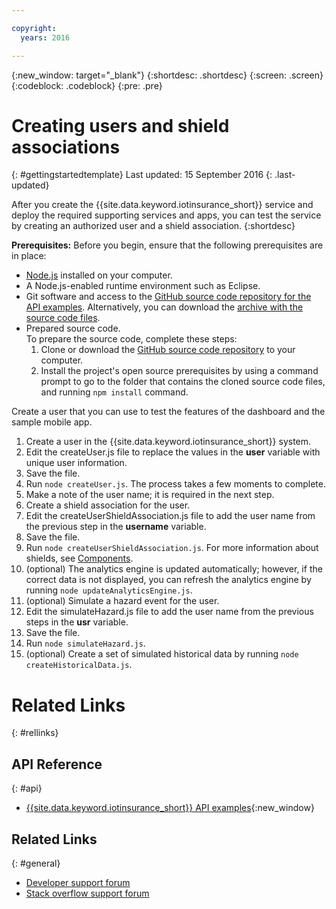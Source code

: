 ```yaml
---

copyright:
  years: 2016

---
```


<!-- Common attributes used in the template are defined as follows: -->
{:new_window: target="\_blank"}
{:shortdesc: .shortdesc}
{:screen: .screen}
{:codeblock: .codeblock}
{:pre: .pre}


<!-- {{site.data.keyword.iotinsurance_full}}  {{site.data.keyword.iotinsurance_short}}  -->


# Creating users and shield associations
{: #gettingstartedtemplate}
Last updated: 15 September 2016
{: .last-updated}

After you create the {{site.data.keyword.iotinsurance_short}} service and deploy the required supporting services and apps, you can test the service by creating an authorized user and a shield association.
{:shortdesc}

**Prerequisites:** Before you begin, ensure that the following prerequisites are in place:

- [Node.js](https://nodejs.org/en/) installed on your computer.  
- A Node.js-enabled runtime environment such as Eclipse.
- Git software and access to the [GitHub source code repository for the API examples](https://github.com/IBM-Bluemix/iot4i-api-examples-nodejs).   Alternatively, you can download the [archive with the source code files](https://github.com/IBM-Bluemix/iot4i-api-examples-nodejs/archive/master.zip).
- Prepared source code.  
  To prepare the source code, complete these steps:
  1. Clone or download the [GitHub source code repository](https://github.com/IBM-Bluemix/iot4i-api-examples-nodejs) to your computer.
  2. Install the project's open source prerequisites by using a command prompt to go to the folder that contains the cloned source code files, and running `npm install` command.

Create a user that you can use to test the features of the dashboard and the sample mobile app.

1. Create a user in the {{site.data.keyword.iotinsurance_short}} system.
  1. Edit the createUser.js file to replace the values in the **user** variable with unique user information.
  2. Save the file.
  3. Run `node createUser.js`. The process takes a few moments to complete.
  4. Make a note of the user name; it is required in the next step.
2. Create a shield association for the user.
  1. Edit the createUserShieldAssociation.js file to add the user name from the previous step in the **username** variable.
  2. Save the file.
  3. Run `node createUserShieldAssociation.js`. For more information about shields, see [Components](iotinsurance_overview.html#components).
3. (optional) The analytics engine is updated automatically; however, if the correct data is not displayed, you can refresh the analytics engine by running `node updateAnalyticsEngine.js`.
4. (optional) Simulate a hazard event for the user.
  1. Edit the simulateHazard.js file to add the user name from the previous steps in the **usr** variable.
  2. Save the file.
  3. Run `node simulateHazard.js`.
5. (optional) Create a set of simulated historical data by running `node createHistoricalData.js`.


# Related Links
{: #rellinks}

## API Reference
{: #api}
* [{{site.data.keyword.iotinsurance_short}} API examples](https://iot4i-docs-api.mybluemix.net/dist/){:new_window}

## Related Links
{: #general}
* [Developer support forum](https://developer.ibm.com/answers/search.html?f=&type=question&redirect=search%2Fsearch&sort=relevance&q=%2B[iot]%20%2B[bluemix])
* [Stack overflow support forum](http://stackoverflow.com/questions/tagged/ibm-bluemix)
